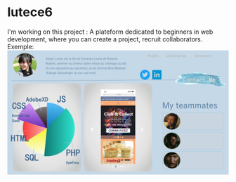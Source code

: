 # lutece6
I'm working on this project : 
A plateform dedicated to beginners in web development, where you can create a project, recruit collaborators.
Exemple:
<img src="https://raw.githubusercontent.com/dev-dl/lutece6/master/images_readme/developerPage.jpg" width="600" >
